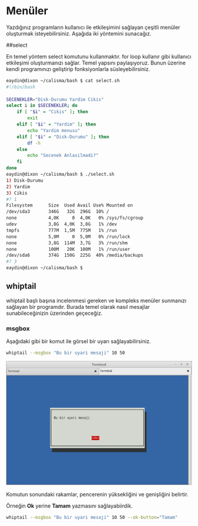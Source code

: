 # Menüler

Yazdığınız programların kullanıcı ile etkileşimini sağlayan çeşitli menüler oluşturmak isteyebilirsiniz. Aşağıda iki yöntemini sunacağız.

##select

En temel yöntem select komutunu kullanmaktır. for loop kullanır gibi kullanıcı etkileşimi oluşturmanızı sağlar. Temel yapsını paylaşıyoruz. Bunun üzerine kendi programınızı geliştirip fonksiyonlarla süsleyebilirsiniz.


```bash
eaydin@dixon ~/calisma/bash $ cat select.sh 
#!/bin/bash

SECENEKLER="Disk-Durumu Yardim Cikis"
select i in $SECENEKLER; do
    if [ "$i" = "Cikis" ]; then
        exit
    elif [ "$i" = "Yardim" ]; then
        echo "Yardim menusu"
    elif [ "$i" = "Disk-Durumu" ]; then
        df -h
    else
        echo "Secenek Anlasilmadi?"
    fi
done
eaydin@dixon ~/calisma/bash $ ./select.sh 
1) Disk-Durumu
2) Yardim
3) Cikis
#? 1
Filesystem      Size  Used Avail Use% Mounted on
/dev/sda3       346G   32G  296G  10% /
none            4,0K     0  4,0K   0% /sys/fs/cgroup
udev            3,8G  4,0K  3,8G   1% /dev
tmpfs           777M  1,5M  775M   1% /run
none            5,0M     0  5,0M   0% /run/lock
none            3,8G  114M  3,7G   3% /run/shm
none            100M   20K  100M   1% /run/user
/dev/sda6       374G  150G  225G  40% /media/backups
#? 3
eaydin@dixon ~/calisma/bash $
```

## whiptail

whiptail başlı başına incelenmesi gereken ve kompleks menüler sunmanızı sağlayan bir programdır. Burada temel olarak nasıl mesajlar sunabileceğinizin üzerinden geçeceğiz.

### msgbox

Aşağıdaki gibi bir komut ile görsel bir uyarı sağlayabilirsiniz.

```bash
whiptail --msgbox "Bu bir uyari mesaji" 10 50
```

![](images/uyari.png)

Komutun sonundaki rakamlar, pencerenin yüksekliğini ve genişliğini belirtir.

Örneğin **Ok** yerine **Tamam** yazmasını sağlayabiirdik.

```bash
whiptail --msgbox "Bu bir uyari mesaji" 10 50 --ok-button="Tamam"
```
